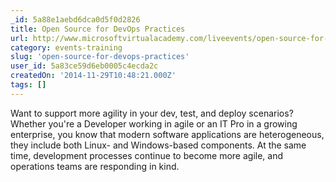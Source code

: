 ```yaml
---
_id: 5a88e1aebd6dca0d5f0d2826
title: Open Source for DevOps Practices
url: http://www.microsoftvirtualacademy.com/liveevents/open-source-for-devops-practices
category: events-training
slug: 'open-source-for-devops-practices'
user_id: 5a83ce59d6eb0005c4ecda2c
createdOn: '2014-11-29T10:48:21.000Z'
tags: []
---
```


Want to support more agility in your dev, test, and deploy scenarios? Whether you're a Developer working in agile or an IT Pro in a growing enterprise, you know that modern software applications are heterogeneous, they include both Linux- and Windows-based components. At the same time, development processes continue to become more agile, and operations teams are responding in kind.
